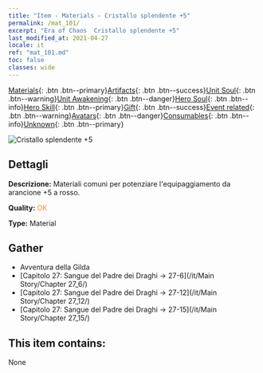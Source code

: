 ```yaml
---
title: "Item - Materials - Cristallo splendente +5"
permalink: /mat_101/
excerpt: "Era of Chaos  Cristallo splendente +5"
last_modified_at: 2021-04-27
locale: it
ref: "mat_101.md"
toc: false
classes: wide
---
```

 [Materials](/ItemsIT/){: .btn .btn--primary}[Artifacts](/ItemsIT/Artifacts/){: .btn .btn--success}[Unit Soul](/ItemsIT/UnitSoul/){: .btn .btn--warning}[Unit Awakening](/ItemsIT/UnitAwakening/){: .btn .btn--danger}[Hero Soul](/ItemsIT/HeroSoul/){: .btn .btn--info}[Hero Skill](/ItemsIT/HeroSkill/){: .btn .btn--primary}[Gift](/ItemsIT/Gift/){: .btn .btn--success}[Event related](/ItemsIT/Events/){: .btn .btn--warning}[Avatars](/ItemsIT/Avatars/){: .btn .btn--danger}[Consumables](/ItemsIT/Consumables/){: .btn .btn--info}[Unknown](/ItemsIT/Unknown/){: .btn .btn--primary}

 ![Cristallo splendente +5](/images/t/i_cailiao_shuijing3.png)

## Dettagli
 **Descrizione:** Materiali comuni per potenziare l'equipaggiamento da arancione +5 a rosso.

 **Quality:** <span style="color: #FF8C00">OK</span>

 **Type:** Material

## Gather

*    Avventura della Gilda 
*    [Capitolo 27: Sangue del Padre dei Draghi -> 27-6](/it/Main Story/Chapter 27_6/) 
*    [Capitolo 27: Sangue del Padre dei Draghi -> 27-12](/it/Main Story/Chapter 27_12/) 
*    [Capitolo 27: Sangue del Padre dei Draghi -> 27-15](/it/Main Story/Chapter 27_15/) 

## This item contains:

  None

